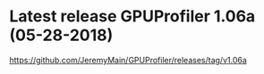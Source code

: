 # Latest release GPUProfiler 1.06a (05-28-2018)
https://github.com/JeremyMain/GPUProfiler/releases/tag/v1.06a
